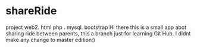 # shareRide
project web2. html php . mysql. bootstrap
Hi there
this is a small app abot sharing ride between parents, this a branch just for learning Git Hub.
I didnt make any change to master edition:)
